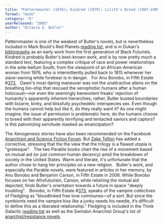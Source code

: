 ```yaml
---
title: "Patternmaster (1976); Kindred (1979); Lilith's Brood (1987–1989, aka Xenogenesis; consisting of Dawn (1987),  Adulthood Rites (1988), and Imago (1989)); Parable of the Sower (1994); Parable of the Talents (1999); Fledgling (2005)"
format: "book"
category: "b"
yearReleased: "2005"
author: "Octavia E. Butler"
---
```


Patternmaster is one of the weakest of Butler's  novels, but is nevertheless included in Mark Bould's Red Planets  <a href="biblio.htm#Red Planets">reading list</a>, and is in Dukan's <a href="http://invisibleuniversedoc.com/wp-content/uploads/2016/01/IU_BSF_lit_2015_3000.jpg"> bibliography</a> as an early work from the first generation of Black Futurists.
 
Kindred is probably Butler's best-known work, and  is by now pretty much a standard text, featuring a complex critique of race and  power relationships in the ante-bellum South, from the viewpoint of an  African-American woman from 1976, who is intermittently pulled back to 1815  whenever her slave-owning white forebear is in danger.
 
For Anu Bonobo, in Fifth Estate #<a href="http://www.fifthestate.org/archive/373-fall-2006/octavia-estelle-butler/">373</a>,
 
Dawn's most daring maneuver was not the  unattractive aliens on the breathing bio-ship that rescued the xenophobic humans  after a human holocaust—nor even the seemingly benevolent freaks' rejection of  humanity's apparently inherent hierarchies; rather, Butler busted boundaries  with bizarre, kinky, and blissfully psychedelic interspecies sex. Even though  the humans cannot help but like it, do they really want it? As one might  imagine, the issue of permission is problematic here; do the humans choose to  breed with their apparently terrifying and tentacled saviors and captors? Is  this patronizing servitude masked as emancipation?

The Xenogenesis stories have also been  recommended on the Facebook <a href="https://www.facebook.com/groups/anarchismandsciencefiction/search/?query=butler"> Anarchism and Science Fiction Forum</a>. But <a href="https://seesharppress.wordpress.com/2020/05/30/review-great-utopian-and-dystopian-works-of-literature-pamela-bedore/"> Zeke Teflon</a> has added a corrective, stressing that the the view that the trilogy is a flawed utopia is "grotesque".
 
The two Parable books chart the  rise of a movement based on mutual aid (or just common human decency) amid the  breakdown of society in the United  States. Warm and literate, it's unfortunate that the author chose to hang her  principles on a new religion.
 
Butler's work, and especially the Parable novels, were featured in articles in her memory, by Anu Bonobo and Benjamin  Carson, in Fifth Estate in 2006. While Bonobo focuses on her Afrofuturism,  Carson, while relishing the mutual aid depicted, finds Butler's orientation  towards a future in space "deeply troubling".
 
Bonobo, in Fifth Estate #<a href="http://www.fifthestate.org/archive/373-fall-2006/octavia-estelle-butler/">373</a>,  speaks of the vampire collectives of Fledgling as "bloodlinked free love  communes—of a sort. But since the symbionts need the vampire kiss like a junky  needs his needle, it’s difficult to define this as a liberated relationship."  Fledgling is included in the Think Galactic <a href="http://thinkgalactic.org/reading-lists/by-author/">reading list</a> as  well as the Swindon Anarchist Group's list of <a href="https://swindonanarchistgroup.wordpress.com/2009/01/08/anarchistresistance-novels/"> anarchist/resistance novels</a>.
 
